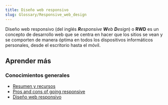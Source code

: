 ```yaml
---
title: Diseño web responsivo
slug: Glossary/Responsive_web_design
---
```


Diseño web responsivo (del inglés _**R**esponsive **W**eb **D**esign_) o **RWD** es un concepto de desarrollo web que se centra en hacer que los sitios se vean y se comporten de manera óptima en todos los dispositivos informáticos personales, desde el escritorio hasta el móvil.

## Aprender más

### Conocimientos generales

- [Resumen y recursos](/es/docs/Web_Development/Responsive_Web_design)
- [Pros and cons of going responsive](/en-US/docs/Web_Development/Mobile/Responsive_design)
- [Diseño web responsivo](http://msdn.microsoft.com/en-us/magazine/hh653584.aspx)
